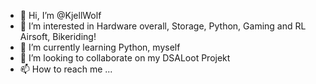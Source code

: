 - 👋 Hi, I’m @KjellWolf
- 👀 I’m interested in Hardware overall, Storage, Python, Gaming and RL Airsoft, Bikeriding!
- 🌱 I’m currently learning Python, myself
- 💞️ I’m looking to collaborate on my DSALoot Projekt
- 📫 How to reach me ...

<!---
KjellWolf/KjellWolf is a ✨ special ✨ repository because its `README.md` (this file) appears on your GitHub profile.
You can click the Preview link to take a look at your changes.
--->
